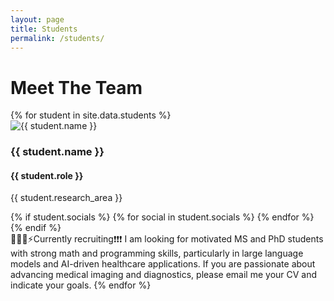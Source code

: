 ```yaml
---
layout: page
title: Students
permalink: /students/
---
```


<div class="page-title">
  <h1>Meet The Team</h1>
</div>

<div class="students-container">
  {% for student in site.data.students %}
  <div class="student-profile">
    <img src="{{ student.photo }}" alt="{{ student.name }}" class="student-photo">
    <h3>{{ student.name }}</h3>
    <h4 class="student-role">{{ student.role }}</h4>
    <p>{{ student.research_area }}</p>
    <div class="student-socials">
      {% if student.socials %}
        {% for social in student.socials %}
          <a href="{{ social.link }}" target="_blank">
            <i class="{{ social.icon }}"></i>
          </a>
        {% endfor %}
      {% endif %}
    </div>
  </div>
  🚀🧑‍💻️⚡Currently recruiting❗❗❗
I am looking for motivated MS and PhD students with strong math and programming skills, particularly in large language models and AI-driven healthcare applications. If you are passionate about advancing medical imaging and diagnostics, please email me your CV and indicate your goals.
  {% endfor %}
</div>
